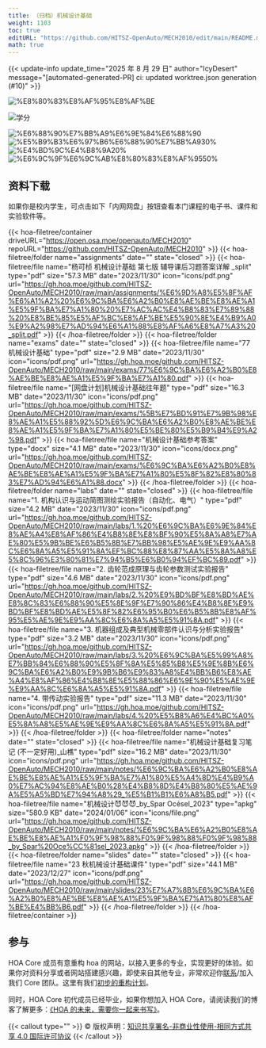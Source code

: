 ```yaml
---
title: （归档）机械设计基础
weight: 1103
toc: true
editURL: "https://github.com/HITSZ-OpenAuto/MECH2010/edit/main/README.md"
math: true
---
```


{{< update-info update_time="2025 年 8 月 29 日" author="IcyDesert" message="[automated-generated-PR] ci: updated worktree.json generation (#10)" >}}


<div class="img-div hx-mt-4 hx-flex-row hx-justify-start hx-items-center">

![%E8%80%83%E8%AF%95%E8%AF%BE](https://img.shields.io/badge/%E8%80%83%E8%AF%95%E8%AF%BE-red)
</div>

![学分](https://img.shields.io/badge/%E5%AD%A6%E5%88%86-2.5-blue
)

<div class="img-div hx-mt-4 hx-flex-row hx-justify-start hx-items-center">

![%E6%88%90%E7%BB%A9%E6%9E%84%E6%88%90](https://img.shields.io/badge/%E6%88%90%E7%BB%A9%E6%9E%84%E6%88%90-gold)
![%E5%B9%B3%E6%97%B6%E6%88%90%E7%BB%A930%](https://img.shields.io/badge/%E5%B9%B3%E6%97%B6%E6%88%90%E7%BB%A9-30%25-wheat)
![%E4%BD%9C%E4%B8%9A20%](https://img.shields.io/badge/%E4%BD%9C%E4%B8%9A-20%25-wheat)
![%E6%9C%9F%E6%9C%AB%E8%80%83%E8%AF%9550%](https://img.shields.io/badge/%E6%9C%9F%E6%9C%AB%E8%80%83%E8%AF%95-50%25-wheat)

</div>

## 资料下载

如果你是校内学生，可点击如下「内网网盘」按钮查看本门课程的电子书、课件和实验软件等。

{{< hoa-filetree/container driveURL="https://open.osa.moe/openauto/MECH2010" repoURL="https://github.com/HITSZ-OpenAuto/MECH2010" >}}
{{< hoa-filetree/folder name="assignments" date="" state="closed" >}}
{{< hoa-filetree/file name="杨可桢 机械设计基础 第七版 辅导课后习题答案详解 _split" type="pdf" size="57.3 MB" date="2023/11/30" icon="icons/pdf.png" url="https://gh.hoa.moe/github.com/HITSZ-OpenAuto/MECH2010/raw/main/assignments/%E6%9D%A8%E5%8F%AF%E6%A1%A2%20%E6%9C%BA%E6%A2%B0%E8%AE%BE%E8%AE%A1%E5%9F%BA%E7%A1%80%20%E7%AC%AC%E4%B8%83%E7%89%88%20%E8%BE%85%E5%AF%BC%E8%AF%BE%E5%90%8E%E4%B9%A0%E9%A2%98%E7%AD%94%E6%A1%88%E8%AF%A6%E8%A7%A3%20_split.pdf" >}}
{{< /hoa-filetree/folder >}}
{{< hoa-filetree/folder name="exams" date="" state="closed" >}}
{{< hoa-filetree/file name="77 机械设计基础" type="pdf" size="2.9 MB" date="2023/11/30" icon="icons/pdf.png" url="https://gh.hoa.moe/github.com/HITSZ-OpenAuto/MECH2010/raw/main/exams/77%E6%9C%BA%E6%A2%B0%E8%AE%BE%E8%AE%A1%E5%9F%BA%E7%A1%80.pdf" >}}
{{< hoa-filetree/file name="[网盘计划]机械设计基础往年题" type="pdf" size="16.3 MB" date="2023/11/30" icon="icons/pdf.png" url="https://gh.hoa.moe/github.com/HITSZ-OpenAuto/MECH2010/raw/main/exams/%5B%E7%BD%91%E7%9B%98%E8%AE%A1%E5%88%92%5D%E6%9C%BA%E6%A2%B0%E8%AE%BE%E8%AE%A1%E5%9F%BA%E7%A1%80%E5%BE%80%E5%B9%B4%E9%A2%98.pdf" >}}
{{< hoa-filetree/file name="机械设计基础参考答案" type="docx" size="4.1 MB" date="2023/11/30" icon="icons/docx.png" url="https://gh.hoa.moe/github.com/HITSZ-OpenAuto/MECH2010/raw/main/exams/%E6%9C%BA%E6%A2%B0%E8%AE%BE%E8%AE%A1%E5%9F%BA%E7%A1%80%E5%8F%82%E8%80%83%E7%AD%94%E6%A1%88.docx" >}}
{{< /hoa-filetree/folder >}}
{{< hoa-filetree/folder name="labs" date="" state="closed" >}}
{{< hoa-filetree/file name="1. 机构认识与运动简图测绘实验报告（自动化、电气）" type="pdf" size="4.2 MB" date="2023/11/30" icon="icons/pdf.png" url="https://gh.hoa.moe/github.com/HITSZ-OpenAuto/MECH2010/raw/main/labs/1.%20%E6%9C%BA%E6%9E%84%E8%AE%A4%E8%AF%86%E4%B8%8E%E8%BF%90%E5%8A%A8%E7%AE%80%E5%9B%BE%E6%B5%8B%E7%BB%98%E5%AE%9E%E9%AA%8C%E6%8A%A5%E5%91%8A%EF%BC%88%E8%87%AA%E5%8A%A8%E5%8C%96%E3%80%81%E7%94%B5%E6%B0%94%EF%BC%89.pdf" >}}
{{< hoa-filetree/file name="2. 齿轮范成原理与齿轮参数测试实验报告" type="pdf" size="4.6 MB" date="2023/11/30" icon="icons/pdf.png" url="https://gh.hoa.moe/github.com/HITSZ-OpenAuto/MECH2010/raw/main/labs/2.%20%E9%BD%BF%E8%BD%AE%E8%8C%83%E6%88%90%E5%8E%9F%E7%90%86%E4%B8%8E%E9%BD%BF%E8%BD%AE%E5%8F%82%E6%95%B0%E6%B5%8B%E8%AF%95%E5%AE%9E%E9%AA%8C%E6%8A%A5%E5%91%8A.pdf" >}}
{{< hoa-filetree/file name="3. 机器组成及典型机械零部件认识与分析实验报告" type="pdf" size="3.2 MB" date="2023/11/30" icon="icons/pdf.png" url="https://gh.hoa.moe/github.com/HITSZ-OpenAuto/MECH2010/raw/main/labs/3.%20%E6%9C%BA%E5%99%A8%E7%BB%84%E6%88%90%E5%8F%8A%E5%85%B8%E5%9E%8B%E6%9C%BA%E6%A2%B0%E9%9B%B6%E9%83%A8%E4%BB%B6%E8%AE%A4%E8%AF%86%E4%B8%8E%E5%88%86%E6%9E%90%E5%AE%9E%E9%AA%8C%E6%8A%A5%E5%91%8A.pdf" >}}
{{< hoa-filetree/file name="4. 带传动实验报告" type="pdf" size="11.3 MB" date="2023/11/30" icon="icons/pdf.png" url="https://gh.hoa.moe/github.com/HITSZ-OpenAuto/MECH2010/raw/main/labs/4.%20%E5%B8%A6%E4%BC%A0%E5%8A%A8%E5%AE%9E%E9%AA%8C%E6%8A%A5%E5%91%8A.pdf" >}}
{{< /hoa-filetree/folder >}}
{{< hoa-filetree/folder name="notes" date="" state="closed" >}}
{{< hoa-filetree/file name="机械设计基础复习笔记 (不一定好用)_山樵" type="pdf" size="16.2 MB" date="2023/11/30" icon="icons/pdf.png" url="https://gh.hoa.moe/github.com/HITSZ-OpenAuto/MECH2010/raw/main/notes/%E6%9C%BA%E6%A2%B0%E8%AE%BE%E8%AE%A1%E5%9F%BA%E7%A1%80%E5%A4%8D%E4%B9%A0%E7%AC%94%E8%AE%B0%28%E4%B8%8D%E4%B8%80%E5%AE%9A%E5%A5%BD%E7%94%A8%29_%E5%B1%B1%E6%A8%B5.pdf" >}}
{{< hoa-filetree/file name="机械设计😈😈😈_by_Spar Océsel_2023" type="apkg" size="580.9 KB" date="2024/01/06" icon="icons/file.png" url="https://gh.hoa.moe/github.com/HITSZ-OpenAuto/MECH2010/raw/main/notes/%E6%9C%BA%E6%A2%B0%E8%AE%BE%E8%AE%A1%F0%9F%98%88%F0%9F%98%88%F0%9F%98%88_by_Spar%20Oce%CC%81sel_2023.apkg" >}}
{{< /hoa-filetree/folder >}}
{{< hoa-filetree/folder name="slides" date="" state="closed" >}}
{{< hoa-filetree/file name="23 秋机械设计基础课件" type="pdf" size="44.1 MB" date="2023/12/27" icon="icons/pdf.png" url="https://gh.hoa.moe/github.com/HITSZ-OpenAuto/MECH2010/raw/main/slides/23%E7%A7%8B%E6%9C%BA%E6%A2%B0%E8%AE%BE%E8%AE%A1%E5%9F%BA%E7%A1%80%E8%AF%BE%E4%BB%B6.pdf" >}}
{{< /hoa-filetree/folder >}}
{{< /hoa-filetree/container >}}

## 参与

HOA Core 成员有意重构 hoa 的网站，以接入更多的专业，实现更好的体验。如果你对资料分享或者网站搭建感兴趣，即使来自其他专业，非常欢迎你[联系](mailto:hi@hoa.moe)/加入我们 Core 团队。这里有我们[初步的重构计划](https://historical-mousepad-286.notion.site/HOA-1f71751ad5fe80978c70d9e32330d7e6)。

同时，HOA Core 初代成员已经毕业，如果你想加入 HOA Core，请阅读我们的博客了解更多：[《HOA 的未来，需要你一起来书写》](https://hoa.moe/news/future-of-hoa)。

{{< callout type="" >}}
  © 版权声明：[知识共享署名-非商业性使用-相同方式共享 4.0 国际许可协议](https://creativecommons.org/licenses/by-nc-sa/4.0/)
{{< /callout >}}

